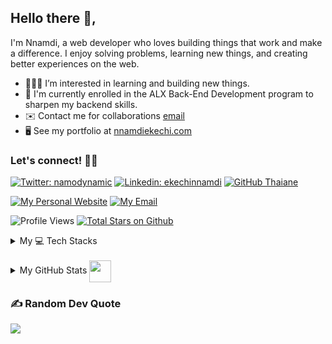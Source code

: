 ## Hello there 👋,
I'm Nnamdi, a web developer who loves building things that work and make a difference. I enjoy solving problems, learning new things, and creating better experiences on the web.

-  👨🏻‍💻   I’m interested in learning and building new things.
-  🤝   I'm currently enrolled in the ALX Back-End Development program to sharpen my backend skills.
-  ✉️    Contact me for collaborations [email](mailto:ekechinnamdi@gmail.com)
-  🖥️   See my portfolio at [nnamdiekechi.com](https://www.nnamdiekechi.com)

<h3 align="">Let's connect! 🚀✨</h3>
<div> 
 
[![Twitter: namodynamic](https://img.shields.io/twitter/follow/namodynamic?style=social)](https://twitter.com/namodynamic)
[![Linkedin: ekechinnamdi](https://img.shields.io/badge/-Nnamdi%20Ekechi-blue?style=flat-square&logo=Linkedin&logoColor=white&link=https://www.linkedin.com/in/ekechinnamdi/)](https://www.linkedin.com/in/ekechinnamdi/)
[![GitHub Thaiane](https://img.shields.io/github/followers/namodynamic?label=follow&style=social)](https://github.com/namodynamic)
</div>

<div align="">

[![My Personal Website](https://custom-icon-badges.demolab.com/badge/www.nnamdiekechi.com-gold?style=for-the-badge&logo=globe&logoColor=black)](https://www.nnamdiekechi.com) [![My Email](https://custom-icon-badges.demolab.com/badge/-ekechinnamdi@gmail.com-red?style=for-the-badge&logo=mail&logoColor=white)](mailto:ekechinnamdi@gmail.com)

![Profile Views](https://komarev.com/ghpvc/?username=namodynamic&color=blueviolet&style=for-the-badge) [![Total Stars on Github](https://custom-icon-badges.demolab.com/github/stars/namodynamic?color=55960c&style=for-the-badge&labelColor=488207&logo=star)](https://github.com/srbhr?tab=repositories&sort=stargazers)

</div>


<details>
  <summary> My 💻 Tech Stacks </summary>
  
<div align="center">

# 💻 Tech Stacks:

![JavaScript](https://img.shields.io/badge/javascript-%23323330.svg?style=for-the-badge&logo=javascript&logoColor=%23F7DF1E) ![HTML5](https://img.shields.io/badge/html5-%23E34F26.svg?style=for-the-badge&logo=html5&logoColor=white) ![CSS3](https://img.shields.io/badge/css3-%231572B6.svg?style=for-the-badge&logo=css3&logoColor=white) ![TypeScript](https://img.shields.io/badge/typescript-%23007ACC.svg?style=for-the-badge&logo=typescript&logoColor=white) ![React](https://img.shields.io/badge/react-%2320232a.svg?style=for-the-badge&logo=react&logoColor=%2361DAFB) ![Next JS](https://img.shields.io/badge/Next-black?style=for-the-badge&logo=next.js&logoColor=white)  ![Markdown](https://img.shields.io/badge/markdown-%23000000.svg?style=for-the-badge&logo=markdown&logoColor=white)![Vercel](https://img.shields.io/badge/vercel-%23000000.svg?style=for-the-badge&logo=vercel&logoColor=white) ![Bootstrap](https://img.shields.io/badge/bootstrap-%23563D7C.svg?style=for-the-badge&logo=bootstrap&logoColor=white)  ![JWT](https://img.shields.io/badge/JWT-black?style=for-the-badge&logo=JSON%20web%20tokens) ![Notion](https://img.shields.io/badge/Notion-%23000000.svg?style=for-the-badge&logo=notion&logoColor=white) ![Portfolio](https://img.shields.io/badge/Portfolio-%23000000.svg?style=for-the-badge&logo=firefox&logoColor=#FF7139) ![NodeJS](https://img.shields.io/badge/node.js-6DA55F?style=for-the-badge&logo=node.js&logoColor=white) ![Express.js](https://img.shields.io/badge/express.js-%23404d59.svg?style=for-the-badge&logo=express&logoColor=%2361DAFB)![NPM](https://img.shields.io/badge/NPM-%23000000.svg?style=for-the-badge&logo=npm&logoColor=white)  ![Webpack](https://img.shields.io/badge/webpack-%238DD6F9.svg?style=for-the-badge&logo=webpack&logoColor=black) ![TailwindCSS](https://img.shields.io/badge/tailwindcss-%2338B2AC.svg?style=for-the-badge&logo=tailwind-css&logoColor=white) ![MongoDB](https://img.shields.io/badge/MongoDB-%234ea94b.svg?style=for-the-badge&logo=mongodb&logoColor=white)![Clerk](https://img.shields.io/badge/Clerk-black?style=for-the-badge&logo=clerk&logoColor=blueviolet)  ![Appwrite](https://img.shields.io/badge/Appwrite-black?style=for-the-badge&logo=appwrite&logoColor=white) ![Figma](https://img.shields.io/badge/figma-white?style=for-the-badge&logo=figma) ![Vscode](https://img.shields.io/badge/vscode-blue?style=for-the-badge&logo=visualstudiocode&logoColor=white) ![Postman](https://img.shields.io/badge/Postman-FF6C37?style=for-the-badge&logo=postman&logoColor=white)
</div>

</details>

 <!---## Some of the Languages and tools I use:
[![My Skills](https://skillicons.dev/icons?i=js,html,css,mongodb,express,react,nodejs,nextjs,ts,redux,threejs,tailwind,bootstrap,npm,docker,vite,git,postman,github,vercel,apple,stackoverflow,ai,figma,vscode)](https://skillicons.dev) --->
          


 
<br/>
<details>
  <summary>My GitHub Stats <img src = "https://i.pinimg.com/originals/65/c4/f4/65c4f452571be1261e9c623f7da488ac.gif" width = 35px align="center"></summary>
 <div align="">
   <img src="https://github-readme-streak-stats.herokuapp.com/?user=namodynamic" alt="Nnamdi's LangStat" width="400px" height="192px"/>
  <img src="https://github-readme-stats.vercel.app/api/top-langs?username=namodynamic&langs_count=10&show_icons=true&locale=en&layout=compact&theme=light" alt="Nnamdi's Top language" height="178px"  width="400px"/>
  <img src="https://github-readme-stats.vercel.app/api?username=namodynamic&show_icons=true&line_height=22" alt="GitHub Stats" width="400px"/>
</div>
</details>


### ✍️ Random Dev Quote

![](https://quotes-github-readme.vercel.app/api?type=horizontal&theme=radical)






<!---
namodynamic/namodynamic is a ✨ special ✨ repository because its `README.md` (this file) appears on your GitHub profile.
You can click the Preview link to take a look at your changes.
--->
